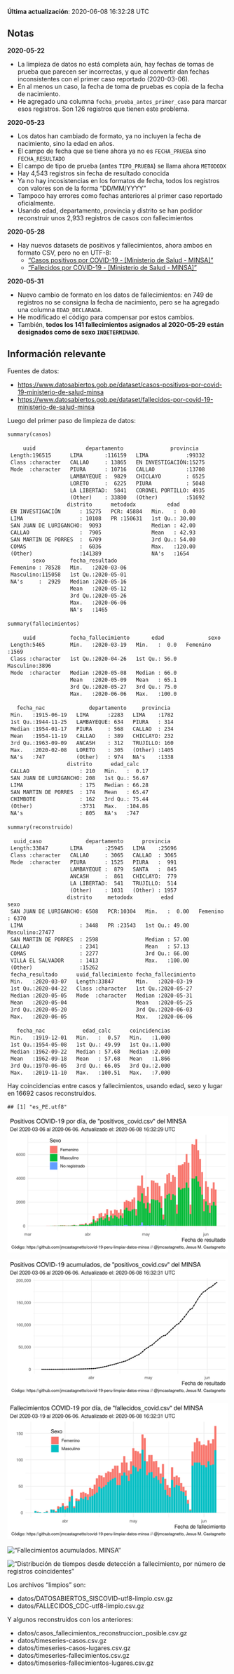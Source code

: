 **Última actualización**: 2020-06-08 16:32:28 UTC

Notas
-----

**2020-05-22**

-   La limpieza de datos no está completa aún, hay fechas de tomas de
    prueba que parecen ser incorrectas, y que al convertir dan fechas
    inconsistentes con el primer caso reportado (2020-03-06).
-   En al menos un caso, la fecha de toma de pruebas es copia de la
    fecha de nacimiento.
-   He agregado una columna `fecha_prueba_antes_primer_caso` para marcar
    esos registros. Son 126 registros que tienen este problema.

**2020-05-23**

-   Los datos han cambiado de formato, ya no incluyen la fecha de
    nacimiento, sino la edad en años.
-   El campo de fecha que se tiene ahora ya no es `FECHA_PRUEBA` sino
    `FECHA_RESULTADO`
-   El campo de tipo de prueba (antes `TIPO_PRUEBA`) se llama ahora
    `METODODX`
-   Hay 4,543 registros sin fecha de resultado conocida
-   Ya no hay incosistencias en los formatos de fecha, todos los
    registros con valores son de la forma “DD/MM/YYYY”
-   Tampoco hay errores como fechas anteriores al primer caso reportado
    oficialmente.
-   Usando edad, departamento, provincia y distrito se han podidor
    reconstruir unos 2,933 registros de casos con fallecimientos

**2020-05-28**

-   Hay nuevos datasets de positivos y fallecimientos, ahora ambos en
    formato CSV, pero no en UTF-8:
    -   [“Casos positivos por COVID-19 - \[Ministerio de Salud -
        MINSA\]”](https://www.datosabiertos.gob.pe/dataset/casos-positivos-por-covid-19-ministerio-de-salud-minsa)
    -   [“Fallecidos por COVID-19 - \[Ministerio de Salud -
        MINSA\]”](https://www.datosabiertos.gob.pe/dataset/fallecidos-por-covid-19-ministerio-de-salud-minsa)

**2020-05-31**

-   Nuevo cambio de formato en los datos de fallecimientos: en 749 de
    registros no se consigna la fecha de nacimiento, pero se ha agregado
    una columna `EDAD_DECLARADA`.
-   He modificado el código para compensar por estos cambios.
-   También, **todos los 141 fallecimientos asignados al 2020-05-29
    están designados como de sexo `INDETERMINADO`**.

Información relevante
---------------------

Fuentes de datos:

-   <a href="https://www.datosabiertos.gob.pe/dataset/casos-positivos-por-covid-19-ministerio-de-salud-minsa" class="uri">https://www.datosabiertos.gob.pe/dataset/casos-positivos-por-covid-19-ministerio-de-salud-minsa</a>
-   <a href="https://www.datosabiertos.gob.pe/dataset/fallecidos-por-covid-19-ministerio-de-salud-minsa" class="uri">https://www.datosabiertos.gob.pe/dataset/fallecidos-por-covid-19-ministerio-de-salud-minsa</a>

Luego del primer paso de limpieza de datos:

    summary(casos)

         uuid                departamento               provincia    
     Length:196515      LIMA       :116159   LIMA            :99332  
     Class :character   CALLAO     : 13865   EN INVESTIGACIÓN:15275  
     Mode  :character   PIURA      : 10716   CALLAO          :13708  
                        LAMBAYEQUE :  9829   CHICLAYO        : 6525  
                        LORETO     :  6225   PIURA           : 5048  
                        LA LIBERTAD:  5841   CORONEL PORTILLO: 4935  
                        (Other)    : 33880   (Other)         :51692  
                       distrito      metododx          edad       
     EN INVESTIGACIÓN      : 15275   PCR: 45884   Min.   :  0.00  
     LIMA                  : 10108   PR :150631   1st Qu.: 30.00  
     SAN JUAN DE LURIGANCHO:  9093                Median : 42.00  
     CALLAO                :  7905                Mean   : 42.93  
     SAN MARTIN DE PORRES  :  6709                3rd Qu.: 54.00  
     COMAS                 :  6036                Max.   :120.00  
     (Other)               :141389                NA's   :1654    
            sexo        fecha_resultado     
     Femenino : 78528   Min.   :2020-03-06  
     Masculino:115058   1st Qu.:2020-05-01  
     NA's     :  2929   Median :2020-05-16  
                        Mean   :2020-05-12  
                        3rd Qu.:2020-05-26  
                        Max.   :2020-06-06  
                        NA's   :1465        

    summary(fallecimientos)

         uuid           fecha_fallecimiento       edad              sexo     
     Length:5465        Min.   :2020-03-19   Min.   :  0.0   Femenino :1569  
     Class :character   1st Qu.:2020-04-26   1st Qu.: 56.0   Masculino:3896  
     Mode  :character   Median :2020-05-08   Median : 66.0                   
                        Mean   :2020-05-09   Mean   : 65.1                   
                        3rd Qu.:2020-05-27   3rd Qu.: 75.0                   
                        Max.   :2020-06-06   Max.   :100.0                   
                                                                             
       fecha_nac              departamento     provincia   
     Min.   :1915-06-19   LIMA      :2283   LIMA    :1782  
     1st Qu.:1944-11-25   LAMBAYEQUE: 634   PIURA   : 314  
     Median :1954-01-17   PIURA     : 568   CALLAO  : 234  
     Mean   :1954-11-19   CALLAO    : 389   CHICLAYO: 232  
     3rd Qu.:1963-09-09   ANCASH    : 312   TRUJILLO: 160  
     Max.   :2020-02-08   LORETO    : 305   (Other) :1405  
     NA's   :747          (Other)   : 974   NA's    :1338  
                       distrito      edad_calc     
     CALLAO                : 210   Min.   :  0.17  
     SAN JUAN DE LURIGANCHO: 208   1st Qu.: 56.67  
     LIMA                  : 175   Median : 66.28  
     SAN MARTIN DE PORRES  : 174   Mean   : 65.47  
     CHIMBOTE              : 162   3rd Qu.: 75.44  
     (Other)               :3731   Max.   :104.86  
     NA's                  : 805   NA's   :747     

    summary(reconstruido)

      uuid_caso              departamento      provincia    
     Length:33847       LIMA       :25945   LIMA    :25696  
     Class :character   CALLAO     : 3065   CALLAO  : 3065  
     Mode  :character   PIURA      : 1525   PIURA   :  991  
                        LAMBAYEQUE :  879   SANTA   :  845  
                        ANCASH     :  861   CHICLAYO:  779  
                        LA LIBERTAD:  541   TRUJILLO:  514  
                        (Other)    : 1031   (Other) : 1957  
                       distrito     metododx         edad               sexo      
     SAN JUAN DE LURIGANCHO: 6508   PCR:10304   Min.   :  0.00   Femenino : 6370  
     LIMA                  : 3448   PR :23543   1st Qu.: 49.00   Masculino:27477  
     SAN MARTIN DE PORRES  : 2598               Median : 57.00                    
     CALLAO                : 2341               Mean   : 57.13                    
     COMAS                 : 2277               3rd Qu.: 66.00                    
     VILLA EL SALVADOR     : 1413               Max.   :100.00                    
     (Other)               :15262                                                 
     fecha_resultado      uuid_fallecimiento fecha_fallecimiento 
     Min.   :2020-03-07   Length:33847       Min.   :2020-03-19  
     1st Qu.:2020-04-22   Class :character   1st Qu.:2020-05-27  
     Median :2020-05-05   Mode  :character   Median :2020-05-31  
     Mean   :2020-05-04                      Mean   :2020-05-25  
     3rd Qu.:2020-05-20                      3rd Qu.:2020-06-03  
     Max.   :2020-06-05                      Max.   :2020-06-06  
                                                                 
       fecha_nac            edad_calc      coincidencias  
     Min.   :1919-12-01   Min.   :  0.57   Min.   :1.000  
     1st Qu.:1954-05-08   1st Qu.: 49.99   1st Qu.:1.000  
     Median :1962-09-22   Median : 57.68   Median :2.000  
     Mean   :1962-09-18   Mean   : 57.68   Mean   :1.866  
     3rd Qu.:1970-06-05   3rd Qu.: 66.05   3rd Qu.:2.000  
     Max.   :2019-11-10   Max.   :100.51   Max.   :7.000  
                                                          

Hay coincidencias entre casos y fallecimientos, usando edad, sexo y
lugar en 16692 casos reconstruídos.

    ## [1] "es_PE.utf8"

![“Positivos por día. MINSA”](positivos-por-dia-minsa.png)

![“Positivos acumulados. MINSA”](positivos-acumulados-minsa.png)

![“Fallecimientos por día. MINSA”](fallecimientos-por-dia-minsa.png)

![“Fallecimientos acumulados.
MINSA”](fallecimientos-acumulados-minsa.png)

![“Distribución de tiempos desde detección a fallecimiento, por número
de registros
coincidentes”](deteccion-fallecimiento-por-coincidentes.png)

Los archivos “limpios” son:

-   datos/DATOSABIERTOS\_SISCOVID-utf8-limpio.csv.gz
-   datos/FALLECIDOS\_CDC-utf8-limpio.csv.gz

Y algunos reconstruidos con los anteriores:

-   datos/casos\_fallecimientos\_reconstruccion\_posible.csv.gz
-   datos/timeseries-casos.csv.gz
-   datos/timeseries-casos-lugares.csv.gz
-   datos/timeseries-fallecimientos.csv.gz
-   datos/timeseries-fallecimientos-lugares.csv.gz
